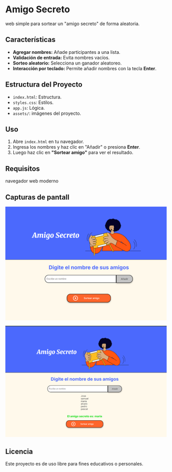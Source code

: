 # Amigo Secreto

web simple para sortear un "amigo secreto" de forma aleatoria.

## Características

- **Agregar nombres:** Añade participantes a una lista.
- **Validación de entrada:** Evita nombres vacíos.
- **Sorteo aleatorio:** Selecciona un ganador aleatoreo.
- **Interacción por teclado:** Permite añadir nombres con la tecla **Enter**.

## Estructura del Proyecto

- `index.html`: Estructura.
- `styles.css`: Estilos.
- `app.js`: Lógica.
- `assets/`: imágenes del proyecto.

## Uso

1. Abre `index.html` en tu navegador.
2. Ingresa los nombres y haz clic en "Añadir" o presiona **Enter**.
3. Luego haz clic en **"Sortear amigo"** para ver el resultado.

## Requisitos

 navegador web moderno 


## Capturas de pantall

![Pantalla principal](https://github.com/sampozo/AmigoSecreto/blob/main/assets/Captura1.PNG)

![pantalla con resultado](https://github.com/sampozo/AmigoSecreto/blob/main/assets/Captura2.PNG)

## Licencia

Este proyecto es de uso libre para fines educativos o personales.




